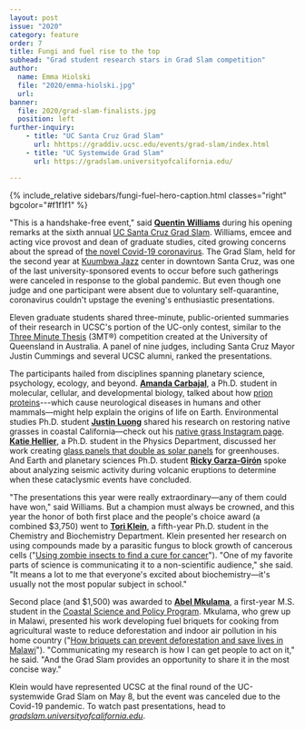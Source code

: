 ```yaml
---
layout: post
issue: "2020"
category: feature
order: 7
title: Fungi and fuel rise to the top
subhead: "Grad student research stars in Grad Slam competition"
author:
  name: Emma Hiolski
  file: "2020/emma-hiolski.jpg"
  url: 
banner:
  file: 2020/grad-slam-finalists.jpg
  position: left
further-inquiry:
    - title: "UC Santa Cruz Grad Slam"
      url: hhttps://graddiv.ucsc.edu/events/grad-slam/index.html
    - title: "UC Systemwide Grad Slam"
      url: https://gradslam.universityofcalifornia.edu/

---
```

{% include_relative sidebars/fungi-fuel-hero-caption.html classes="right" bgcolor="#f1f1f1" %}

"This is a handshake-free event," said [**Quentin
Williams**](https://graddiv.ucsc.edu/about/contact-us.php?uid=qwilliam)
during his opening remarks at the sixth annual [UC Santa Cruz Grad
Slam](https://graddiv.ucsc.edu/events/grad-slam/index.html). Williams,
emcee and acting vice provost and dean of graduate studies, cited
growing concerns about the spread of [the novel Covid-19
coronavirus](https://www.who.int/emergencies/diseases/novel-coronavirus-2019).
The Grad Slam, held for the second year at [Kuumbwa
Jazz](https://www.kuumbwajazz.org/) center in downtown Santa Cruz, was
one of the last university-sponsored events to occur before such
gatherings were canceled in response to the global pandemic. But even
though one judge and one participant were absent due to voluntary
self-quarantine, coronavirus couldn't upstage the evening's enthusiastic
presentations.

Eleven graduate students shared three-minute, public-oriented summaries
of their research in UCSC's portion of the UC-only contest, similar to
the [Three Minute Thesis](https://threeminutethesis.uq.edu.au/) (3MT®)
competition created at the University of Queensland in Australia. A
panel of nine judges, including Santa Cruz Mayor Justin Cummings and
several UCSC alumni, ranked the presentations.

The participants hailed from disciplines spanning planetary science,
psychology, ecology, and beyond. [**Amanda
Carbajal**](https://www.linkedin.com/in/amanda-carbajal-8755635a/), a
Ph.D. student in molecular, cellular, and developmental biology, talked
about how [prion proteins](https://en.wikipedia.org/wiki/Prion)---which
cause neurological diseases in humans and other mammals&mdash;might help
explain the origins of life on Earth. Environmental studies Ph.D.
student [**Justin
Luong**](https://envs.ucsc.edu/about/staff.php?uid=jluong4) shared his
research on restoring native grasses in coastal California&mdash;check out
his [native grass Instagram
page](https://gramho.com/profile/stipapulchra/12270282672). [**Katie
Hellier**](https://www.physics.ucsc.edu/academic-programs/grads/directory-page.php?uid=khellier),
a Ph.D. student in the Physics Department, discussed her work creating
[glass panels that double as solar panels](http://www.soliculture.com/)
for greenhouses. And Earth and planetary sciences Ph.D. student [**Ricky
Garza-Girón**](https://ricky-gg.github.io/) spoke about analyzing
seismic activity during volcanic eruptions to determine when these
cataclysmic events have concluded.

"The presentations this year were really extraordinary&mdash;any of them
could have won," said Williams. But a champion must always be crowned,
and this year the honor of both first place and the people's choice
award (a combined \$3,750) went to [**Tori
Klein**](https://www.chemistry.ucsc.edu/about/directory-page.php?uid=viklein),
a fifth-year Ph.D. student in the Chemistry and Biochemistry Department.
Klein presented her research on using compounds made by a parasitic
fungus to block growth of cancerous cells ("[Using zombie insects to
find a cure for cancer](https://www.youtube.com/watch?v=gfA_hUViEkM)").
"One of my favorite parts of science is communicating it to a
non-scientific audience," she said. "It means a lot to me that
everyone\'s excited about biochemistry&mdash;it's usually not the most
popular subject in school."

Second place (and \$1,500) was awarded to [**Abel
Mkulama**](https://csp.ucsc.edu/people/2019-cohort/#AMkulama), a
first-year M.S. student in the [Coastal Science and Policy
Program](https://csp.ucsc.edu/). Mkulama, who grew up in Malawi,
presented his work developing fuel briquets for cooking from
agricultural waste to reduce deforestation and indoor air pollution in
his home country ("[How briquets can prevent deforestation and save
lives in Malawi](https://www.youtube.com/watch?v=kIEQEF0me8Q)").
"Communicating my research is how I can get people to act on it," he
said. "And the Grad Slam provides an opportunity to share it in the most
concise way."

Klein would have represented UCSC at the final round of the
UC-systemwide Grad Slam on May 8, but the event was canceled due to the
Covid-19 pandemic. To watch past presentations, head to
[*gradslam.universityofcalifornia.edu*](https://gradslam.universityofcalifornia.edu/).
